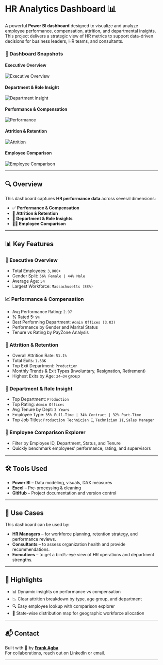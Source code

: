 
# HR Analytics Dashboard 📊

A powerful **Power BI dashboard** designed to visualize and analyze employee performance, compensation, attrition, and departmental insights. This project delivers a strategic view of HR metrics to support data-driven decisions for business leaders, HR teams, and consultants.

### 📸 Dashboard Snapshots

#### Executive Overview
![Executive Overview](https://github.com/your-username/hr-analytics-dashboard/blob/main/Screenshot%202025-05-19%20203511.png?raw=true)

#### Department & Role Insight
![Department Insight](https://github.com/your-username/hr-analytics-dashboard/blob/main/Screenshot%202025-05-19%20203544.png?raw=true)

#### Performance & Compensation
![Performance](https://github.com/your-username/hr-analytics-dashboard/blob/main/Screenshot%202025-05-19%20203618.png?raw=true)

#### Attrition & Retention
![Attrition](https://github.com/your-username/hr-analytics-dashboard/blob/main/Screenshot%202025-05-19%20203642.png?raw=true)

#### Employee Comparison
![Employee Comparison](https://github.com/your-username/hr-analytics-dashboard/blob/main/Screenshot%202025-05-19%20203701.png?raw=true)


---

## 🔍 Overview

This dashboard captures **HR performance data** across several dimensions:
- ✅ **Performance & Compensation**
- 🔁 **Attrition & Retention**
- 🧭 **Department & Role Insights**
- 🧑‍💼 **Employee Comparison**

---

## 📊 Key Features

### 💼 Executive Overview
- Total Employees: `3,000+`
- Gender Split: `56% Female | 44% Male`
- Average Age: `54`
- Largest Workforce: `Massachusetts (88%)`

### 📈 Performance & Compensation
- Avg Performance Rating: `2.97`
- % Rated 5: `9%`
- Best Performing Department: `Admin Offices (3.03)`
- Performance by Gender and Marital Status
- Tenure vs Rating by PayZone Analysis

### 🔁 Attrition & Retention
- Overall Attrition Rate: `51.1%`
- Total Exits: `1.53K`
- Top Exit Department: `Production`
- Monthly Trends & Exit Types (Involuntary, Resignation, Retirement)
- Highest Exits by Age: `24–34` group

### 🏢 Department & Role Insight
- Top Department: `Production`
- Top Rating: `Admin Offices`
- Avg Tenure by Dept: `3 Years`
- Employee Type: `35% Full-Time | 34% Contract | 32% Part-Time`
- Top Job Titles: `Production Technician I`, `Technician II`, `Sales Manager`

### 🧍 Employee Comparison Explorer
- Filter by Employee ID, Department, Status, and Tenure
- Quickly benchmark employees’ performance, rating, and supervisors

---

## 🛠 Tools Used

- **Power BI** – Data modeling, visuals, DAX measures
- **Excel** – Pre-processing & cleaning
- **GitHub** – Project documentation and version control

---

## 🎯 Use Cases

This dashboard can be used by:
- **HR Managers** – for workforce planning, retention strategy, and performance reviews.
- **Consultants** – to assess organization health and provide recommendations.
- **Executives** – to get a bird’s-eye view of HR operations and department strengths.

---

## 📌 Highlights

- 📊 Dynamic insights on performance vs compensation
- 📉 Clear attrition breakdown by type, age group, and department
- 🔍 Easy employee lookup with comparison explorer
- 📍 State-wise distribution map for geographic workforce allocation



---

## 📬 Contact

Built with 💙 by **[Frank Agba](https://www.linkedin.com/in/frankagba)**  
For collaborations, reach out on LinkedIn or email.

---
